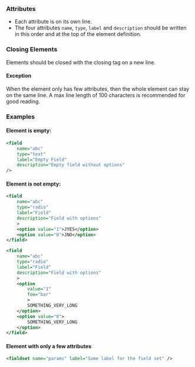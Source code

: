 ### Attributes

* Each attribute is on its own line.
* The four attributes `name`, `type`, `label` and `description` should be written in this order and at the top of the element definition.

### Closing Elements

Elements should be closed with the closing tag on a new line.

#### Exception

When the element only has few attributes, then the whole element can stay on the same line. A max line length of 100 characters is recommended for good reading.

### Examples

#### Element is **empty**:
```xml
<field
	name="abc"
	type="text"
	label="Empty Field"
	description="Empty field without options"
/>
```

#### Element is **not empty**:
```xml
<field
	name="abc"
	type="radio"
	label="Field"
	description="Field with options"
	>
	<option value="1">JYES</option>
	<option value="0">JNO</option>
</field>

<field
	name="abc"
	type="radio"
	label="Field"
	description="Field with options"
	>
	<option
		value="1"
		foo="bar"
		>
		SOMETHING_VERY_LONG
	</option>
	<option value="0">
		SOMETHING_VERY_LONG
	</option>
</field>
```

#### Element with only a few attributes

```xml
<fieldset name="params" label="Some label for the field set" />
```
